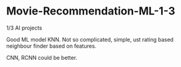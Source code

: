 # Movie-Recommendation-ML-1-3

1/3 AI projects

Good ML model KNN. Not so complicated, simple, ust rating based neighbour finder based on features.

CNN, RCNN could be better.
